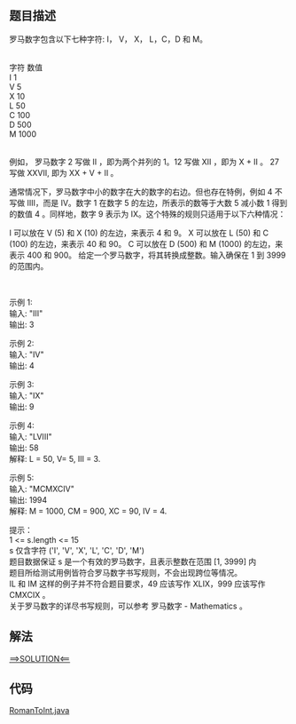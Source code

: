 ## 题目描述

罗马数字包含以下七种字符: I， V， X， L，C，D 和 M。

<br>字符 数值
<br>I 1
<br>V 5
<br>X 10
<br>L 50
<br>C 100
<br>D 500
<br>M 1000

<br>例如， 罗马数字 2 写做 II ，即为两个并列的 1。12 写做 XII ，即为 X + II 。 27 写做 XXVII, 即为 XX + V + II 。

通常情况下，罗马数字中小的数字在大的数字的右边。但也存在特例，例如 4 不写做 IIII，而是 IV。数字 1 在数字 5 的左边，所表示的数等于大数 5 减小数 1 得到的数值 4 。同样地，数字 9 表示为
IX。这个特殊的规则只适用于以下六种情况：

I 可以放在 V (5) 和 X (10) 的左边，来表示 4 和 9。 X 可以放在 L (50) 和 C (100) 的左边，来表示 40 和 90。 C 可以放在 D (500) 和 M (1000) 的左边，来表示 400 和
900。 给定一个罗马数字，将其转换成整数。输入确保在 1 到 3999 的范围内。

 

示例 1:
<br>输入: "III"
<br>输出: 3

示例 2:
<br>输入: "IV"
<br>输出: 4

示例 3:
<br>输入: "IX"
<br>输出: 9

示例 4:
<br>输入: "LVIII"
<br>输出: 58
<br>解释: L = 50, V= 5, III = 3.

示例 5:
<br>输入: "MCMXCIV"
<br>输出: 1994
<br>解释: M = 1000, CM = 900, XC = 90, IV = 4.

提示：
<br>1 <= s.length <= 15
<br>s 仅含字符 ('I', 'V', 'X', 'L', 'C', 'D', 'M')
<br>题目数据保证 s 是一个有效的罗马数字，且表示整数在范围 [1, 3999] 内
<br>题目所给测试用例皆符合罗马数字书写规则，不会出现跨位等情况。
<br>IL 和 IM 这样的例子并不符合题目要求，49 应该写作 XLIX，999 应该写作 CMXCIX 。
<br>关于罗马数字的详尽书写规则，可以参考 罗马数字 - Mathematics 。

## 解法

[==>SOLUTION<==](https://leetcode-cn.com/problems/roman-to-integer/solution/luo-ma-shu-zi-zhuan-zheng-shu-by-leetcod-w55p/)

## 代码

[RomanToInt.java](https://github.com/Marshal7cc/leetcode-java/blob/master/src/unclassified/RomanToInt.java)

